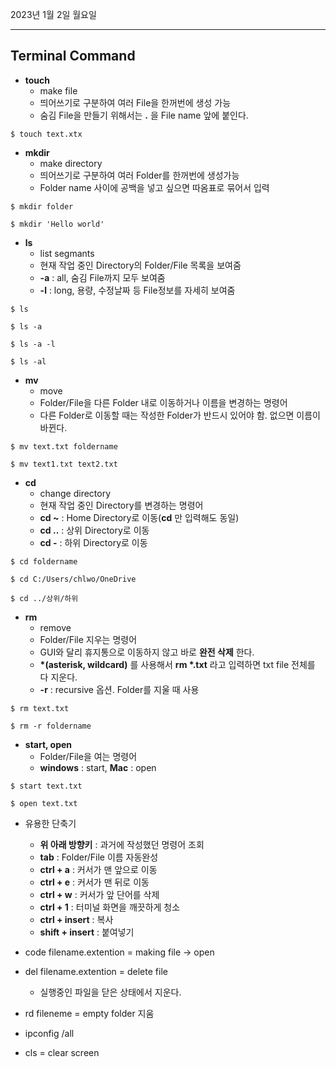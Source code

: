 2023년 1월 2일 월요일

---

## Terminal Command
- __touch__
    - make file
    - 띄어쓰기로 구분하여 여러 File을 한꺼번에 생성 가능
    - 숨김 File을 만들기 위해서는 __.__ 을 File name 앞에 붙인다.

```git
$ touch text.xtx
```

- __mkdir__
    - make directory
    - 띄어쓰기로 구분하여 여러 Folder를 한꺼번에 생성가능
    - Folder name 사이에 공백을 넣고 싶으면 따옴표로 묶어서 입력

```git
$ mkdir folder

$ mkdir 'Hello world'
```

- __ls__
    - list segmants
    - 현재 작업 중인 Directory의 Folder/File 목록을 보여줌
    - __-a__ : all, 숨김 File까지 모두 보여줌
    - __-l__ : long, 용량, 수정날짜 등 File정보를 자세히 보여줌

```git
$ ls

$ ls -a

$ ls -a -l

$ ls -al
```

- __mv__
    - move 
    - Folder/File을 다른 Folder 내로 이동하거나 이름을 변경하는 명령어
    - 다른 Folder로 이동할 때는 작성한 Folder가 반드시 있어야 함. 없으면 이름이 바뀐다.

```git
$ mv text.txt foldername

$ mv text1.txt text2.txt
```

- __cd__
    - change directory
    - 현재 작업 중인 Directory를 변경하는 명령어
    - __cd ~__ : Home Directory로 이동(__cd__ 만 입력해도 동일)
    - __cd ..__ : 상위 Directory로 이동
    - __cd -__ : 하위 Directory로 이동

```git
$ cd foldername
  
$ cd C:/Users/chlwo/OneDrive

$ cd ../상위/하위
```

- __rm__
    - remove
    - Folder/File 지우는 명령어
    - GUI와 달리 휴지통으로 이동하지 않고 바로 __완전 삭제__ 한다.
    - __*(asterisk, wildcard)__ 를 사용해서 __rm *.txt__ 라고 입력하면 txt file 전체를 다 지운다.
    - __-r__ : recursive 옵션. Folder를 지울 때 사용

```git
$ rm text.txt

$ rm -r foldername
```

- __start, open__
    - Folder/File을 여는 명령어
    - __windows__ : start, __Mac__ : open

```git
$ start text.txt

$ open text.txt
```

- 유용한 단축기
    - __위 아래 방향키__ : 과거에 작성했던 명령어 조회
    - __tab__ : Folder/File 이름 자동완성
    - __ctrl + a__ : 커서가 맨 앞으로 이동
    - __ctrl + e__ : 커서가 맨 뒤로 이동
    - __ctrl + w__ : 커서가 앞 단어를 삭제
    - __ctrl + 1__ : 터미널 화면을 깨끗하게 청소
    - __ctrl + insert__ : 복사
    - __shift + insert__ : 붙여넣기
  
- code filename.extention = making file -> open

- del filename.extention = delete file

    - 실행중인 파일을 닫은 상태에서 지운다.

- rd fileneme = empty folder 지움

- ipconfig /all

- cls = clear screen